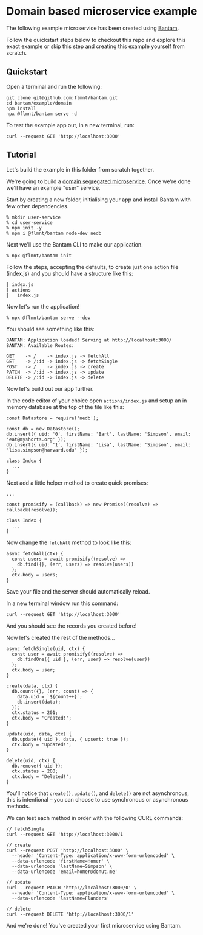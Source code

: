 # Domain based microservice example

The following example microservice has been created using [Bantam](https://github.com/flmnt/bantam).

Follow the quickstart steps below to checkout this repo and explore this exact example or skip this step and creating this example yourself from scratch.

## Quickstart

Open a terminal and run the following:

```
git clone git@github.com:flmnt/bantam.git
cd bantam/example/domain
npm install
npx @flmnt/bantam serve -d
```

To test the example app out, in a new terminal, run:

```
curl --request GET 'http://localhost:3000'
```

## Tutorial

Let's build the example in this folder from scratch together.

We're going to build a [domain segregated microservice](https://docs.microsoft.com/en-us/dotnet/architecture/microservices/microservice-ddd-cqrs-patterns/microservice-domain-model). Once we're done we'll have an example "user" service.

Start by creating a new folder, initialising your app and install Bantam with few other dependencies.

```
% mkdir user-service
% cd user-service
% npm init -y
% npm i @flmnt/bantam node-dev nedb
```

Next we'll use the Bantam CLI to make our application.

```
% npx @flmnt/bantam init
```

Follow the steps, accepting the defaults, to create just one action file (index.js) and you should have a structure like this:

```
| index.js
| actions
|   index.js
```

Now let's run the application!

```
% npx @flmnt/bantam serve --dev
```

You should see something like this:

```
BANTAM: Application loaded! Serving at http://localhost:3000/
BANTAM: Available Routes:

GET    -> /    -> index.js -> fetchAll
GET    -> /:id -> index.js -> fetchSingle
POST   -> /    -> index.js -> create
PATCH  -> /:id -> index.js -> update
DELETE -> /:id -> index.js -> delete
```

Now let's build out our app further.

In the code editor of your choice open `actions/index.js` and setup an in memory database at the top of the file like this:

```
const Datastore = require('nedb');

const db = new Datastore();
db.insert({ uid: '0', firstName: 'Bart', lastName: 'Simpson', email: 'eat@myshorts.org' });
db.insert({ uid: '1', firstName: 'Lisa', lastName: 'Simpson', email: 'lisa.simpson@harvard.edu' });

class Index {
  ...
}
```

Next add a little helper method to create quick promises:

```
...

const promisify = (callback) => new Promise((resolve) => callback(resolve));

class Index {
  ...
}
```

Now change the `fetchAll` method to look like this:

```
async fetchAll(ctx) {
  const users = await promisify((resolve) =>
    db.find({}, (err, users) => resolve(users))
  );
  ctx.body = users;
}
```

Save your file and the server should automatically reload.

In a new terminal window run this command:

```
curl --request GET 'http://localhost:3000'
```

And you should see the records you created before!

Now let's created the rest of the methods...

```
async fetchSingle(uid, ctx) {
  const user = await promisify((resolve) =>
    db.findOne({ uid }, (err, user) => resolve(user))
  );
  ctx.body = user;
}

create(data, ctx) {
  db.count({}, (err, count) => {
    data.uid = `${count++}`;
    db.insert(data);
  });
  ctx.status = 201;
  ctx.body = 'Created!';
}

update(uid, data, ctx) {
  db.update({ uid }, data, { upsert: true });
  ctx.body = 'Updated!';
}

delete(uid, ctx) {
  db.remove({ uid });
  ctx.status = 200;
  ctx.body = 'Deleted!';
}
```

You'll notice that `create()`, `update()`, and `delete()` are not asynchronous, this is intentional – you can choose to use synchronous or asynchronous methods.

We can test each method in order with the following CURL commands:

```
// fetchSingle
curl --request GET 'http://localhost:3000/1

// create
curl --request POST 'http://localhost:3000' \
  --header 'Content-Type: application/x-www-form-urlencoded' \
  --data-urlencode 'firstName=Homer' \
  --data-urlencode 'lastName=Simpson' \
  --data-urlencode 'email=homer@donut.me'

// update
curl --request PATCH 'http://localhost:3000/0' \
  --header 'Content-Type: application/x-www-form-urlencoded' \
  --data-urlencode 'lastName=Flanders'

// delete
curl --request DELETE 'http://localhost:3000/1'
```

And we're done! You've created your first microservice using Bantam.
